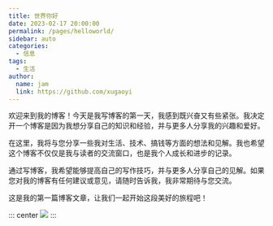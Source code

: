 ```yaml
---
title: 世界你好
date: 2023-02-17 20:00:00
permalink: /pages/helloworld/
sidebar: auto
categories: 
  - 信息
tags: 
  - 生活
author: 
  name: jam
  link: https://github.com/xugaoyi
---
```


欢迎来到我的博客！今天是我写博客的第一天，我感到既兴奋又有些紧张。我决定开一个博客是因为我想分享自己的知识和经验，并与更多人分享我的兴趣和爱好。

<!-- more -->

在这里，我将与您分享一些我对生活、技术、搞钱等方面的想法和见解。我也希望这个博客不仅仅是我与读者的交流窗口，也是我个人成长和进步的记录。

通过写博客，我希望能够提高自己的写作技巧，并与更多人分享自己的见解。如果您对我的博客有任何建议或意见，请随时告诉我，我非常期待与您交流。

这是我的第一篇博客文章，让我们一起开始这段美好的旅程吧！

::: center
  ![](https://cdn.jsdelivr.net/gh/xugaoyi/image_store/blog/20200626212238.webp)
:::
